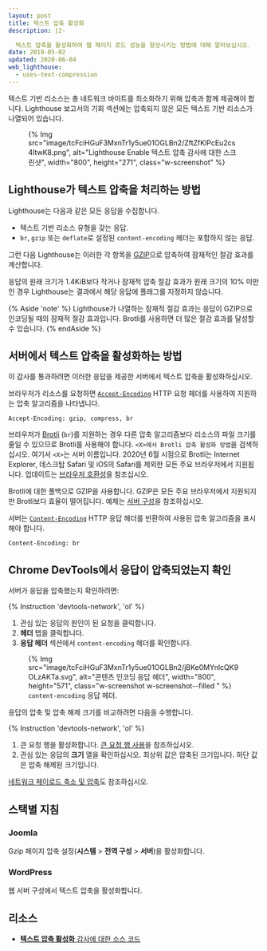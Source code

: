 ```yaml
---
layout: post
title: 텍스트 압축 활성화
description: |2-

  텍스트 압축을 활성화하여 웹 페이지 로드 성능을 향상시키는 방법에 대해 알아보십시오.
date: 2019-05-02
updated: 2020-06-04
web_lighthouse:
  - uses-text-compression
---
```


텍스트 기반 리소스는 총 네트워크 바이트를 최소화하기 위해 압축과 함께 제공해야 합니다. Lighthouse 보고서의 기회 섹션에는 압축되지 않은 모든 텍스트 기반 리소스가 나열되어 있습니다.

<figure class="w-figure">{% Img src="image/tcFciHGuF3MxnTr1y5ue01OGLBn2/ZftZfKlPcEu2cs4ltwK8.png", alt="Lighthouse Enable 텍스트 압축 감사에 대한 스크린샷", width="800", height="271", class="w-screenshot" %}</figure>

## Lighthouse가 텍스트 압축을 처리하는 방법

Lighthouse는 다음과 같은 모든 응답을 수집합니다.

- 텍스트 기반 리소스 유형을 갖는 응답.
- `br`, `gzip` 또는 `deflate`로 설정된 `content-encoding` 헤더는 포함하지 않는 응답.

그런 다음 Lighthouse는 이러한 각 항목을 [GZIP](https://www.gnu.org/software/gzip/)으로 압축하여 잠재적인 절감 효과를 계산합니다.

응답의 원래 크기가 1.4KiB보다 작거나 잠재적 압축 절감 효과가 원래 크기의 10% 미만인 경우 Lighthouse는 결과에서 해당 응답에 플래그를 지정하지 않습니다.

{% Aside 'note' %} Lighthouse가 나열하는 잠재적 절감 효과는 응답이 GZIP으로 인코딩될 때의 잠재적 절감 효과입니다. Brotli를 사용하면 더 많은 절감 효과를 달성할 수 있습니다. {% endAside %}

## 서버에서 텍스트 압축을 활성화하는 방법

이 감사를 통과하려면 이러한 응답을 제공한 서버에서 텍스트 압축을 활성화하십시오.

브라우저가 리소스를 요청하면 [`Accept-Encoding`](https://developer.mozilla.org/docs/Web/HTTP/Headers/Accept-Encoding) HTTP 요청 헤더를 사용하여 지원하는 압축 알고리즘을 나타냅니다.

```text
Accept-Encoding: gzip, compress, br
```

브라우저가 [Brotli](https://opensource.googleblog.com/2015/09/introducing-brotli-new-compression.html) (`br`)를 지원하는 경우 다른 압축 알고리즘보다 리소스의 파일 크기를 줄일 수 있으므로 Brotli를 사용해야 합니다. `<X>에서 Brotli 압축 활성화 방법`을 검색하십시오. 여기서 `<X>`는 서버 이름입니다. 2020년 6월 시점으로 Brotli는 Internet Explorer, 데스크탑 Safari 및 iOS의 Safari를 제외한 모든 주요 브라우저에서 지원됩니다. 업데이트는 [브라우저 호환성](https://developer.mozilla.org/docs/Web/HTTP/Headers/Content-Encoding#Browser_compatibility)을 참조십시오.

Brotli에 대한 폴백으로 GZIP을 사용합니다. GZIP은 모든 주요 브라우저에서 지원되지만 Brotli보다 효율이 떨어집니다. 예제는 [서버 구성](https://github.com/h5bp/server-configs)을 참조하십시오.

서버는 [`Content-Encoding`](https://developer.mozilla.org/docs/Web/HTTP/Headers/Content-Encoding) HTTP 응답 헤더를 반환하여 사용된 압축 알고리즘을 표시해야 합니다.

```text
Content-Encoding: br
```

## Chrome DevTools에서 응답이 압축되었는지 확인

서버가 응답을 압축했는지 확인하려면:

{% Instruction 'devtools-network', 'ol' %}

1. 관심 있는 응답의 원인이 된 요청을 클릭합니다.
2. **헤더** 탭을 클릭합니다.
3. **응답 헤더** 섹션에서 `content-encoding` 헤더를 확인합니다.

<figure class="w-figure">{% Img src="image/tcFciHGuF3MxnTr1y5ue01OGLBn2/jBKe0MYnlcQK9OLzAKTa.svg", alt="콘텐츠 인코딩 응답 헤더", width="800", height="571", class="w-screenshot w-screenshot--filled " %}<figcaption class="w-figcaption"> <code>content-encoding</code> 응답 헤더. </figcaption></figure>

응답의 압축 및 압축 해제 크기를 비교하려면 다음을 수행합니다.

{% Instruction 'devtools-network', 'ol' %}

1. 큰 요청 행을 활성화합니다. [큰 요청 행 사용](https://developers.google.com/web/tools/chrome-devtools/network/reference#request-rows)을 참조하십시오.
2. 관심 있는 응답의 **크기** 열을 확인하십시오. 최상위 값은 압축된 크기입니다. 하단 값은 압축 해제된 크기입니다.

[네트워크 페이로드 축소 및 압축](/reduce-network-payloads-using-text-compression)도 참조하십시오.

## 스택별 지침

### Joomla

Gzip 페이지 압축 설정(**시스템** &gt; **전역 구성** &gt; **서버**)을 활성화합니다.

### WordPress

웹 서버 구성에서 텍스트 압축을 활성화합니다.

## 리소스

- [**텍스트 압축 활성화** 감사에 대한 소스 코드](https://github.com/GoogleChrome/lighthouse/blob/master/lighthouse-core/audits/byte-efficiency/uses-text-compression.js)
